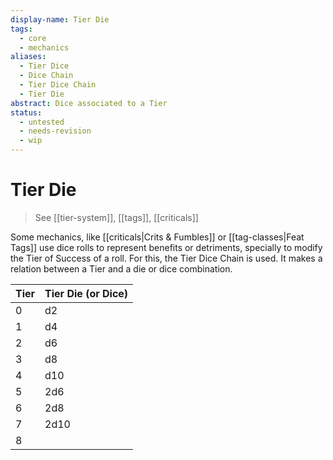 ```yaml
---
display-name: Tier Die
tags:
  - core
  - mechanics
aliases:
  - Tier Dice
  - Dice Chain
  - Tier Dice Chain
  - Tier Die
abstract: Dice associated to a Tier
status:
  - untested
  - needs-revision
  - wip
---
```

# Tier Die
> See [[tier-system]], [[tags]], [[criticals]]

Some mechanics, like [[criticals|Crits & Fumbles]] or [[tag-classes|Feat Tags]] use dice rolls to represent benefits or detriments, specially to modify the Tier of Success of a roll. For this, the Tier Dice Chain is used. It makes a relation between a Tier and a die or dice combination.

| Tier | Tier Die (or Dice) |
| ---- | ------------------ |
| 0    | d2                 |
| 1    | d4                 |
| 2    | d6                 |
| 3    | d8                 |
| 4    | d10                |
| 5    | 2d6                |
| 6    | 2d8                |
| 7    | 2d10               |
| 8    |                    |
